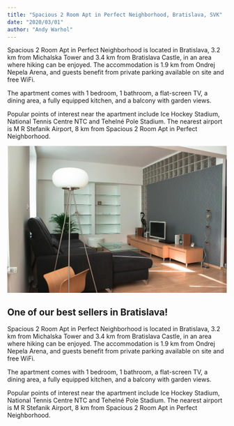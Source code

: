 ```yaml
---
title: "Spacious 2 Room Apt in Perfect Neighborhood, Bratislava, SVK"
date: "2020/03/01"
author: "Andy Warhol"
---
```


Spacious 2 Room Apt in Perfect Neighborhood is located in Bratislava, 3.2 km from Michalska Tower and 3.4 km from Bratislava Castle, in an area where hiking can be enjoyed. The accommodation is 1.9 km from Ondrej Nepela Arena, and guests benefit from private parking available on site and free WiFi.

The apartment comes with 1 bedroom, 1 bathroom, a flat-screen TV, a dining area, a fully equipped kitchen, and a balcony with garden views.

Popular points of interest near the apartment include Ice Hockey Stadium, National Tennis Centre NTC and Tehelné Pole Stadium. The nearest airport is M R Stefanik Airport, 8 km from Spacious 2 Room Apt in Perfect Neighborhood.

![slika2](./bratislava.jpg)

## One of our best sellers in Bratislava!

Spacious 2 Room Apt in Perfect Neighborhood is located in Bratislava, 3.2 km from Michalska Tower and 3.4 km from Bratislava Castle, in an area where hiking can be enjoyed. The accommodation is 1.9 km from Ondrej Nepela Arena, and guests benefit from private parking available on site and free WiFi.

The apartment comes with 1 bedroom, 1 bathroom, a flat-screen TV, a dining area, a fully equipped kitchen, and a balcony with garden views.

Popular points of interest near the apartment include Ice Hockey Stadium, National Tennis Centre NTC and Tehelné Pole Stadium. The nearest airport is M R Stefanik Airport, 8 km from Spacious 2 Room Apt in Perfect Neighborhood.
